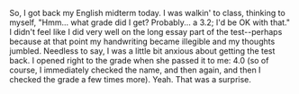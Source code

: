 So, I got back my English midterm today.  I was walkin' to class, thinking to myself, "Hmm... what grade did I get?  Probably... a 3.2; I'd be OK with that."  I didn't feel like I did very well on the long essay part of the test--perhaps because at that point my handwriting became illegible and my thoughts jumbled.  Needless to say, I was a little bit anxious about getting the test back.  I opened right to the grade when she passed it to me: 4.0 (so of course, I immediately checked the name, and then again, and then I checked the grade a few times more).  Yeah.  That was a surprise.